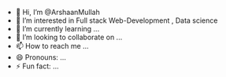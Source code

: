 - 👋 Hi, I’m @ArshaanMullah
- 👀 I’m interested in Full stack Web-Development , Data science 
- 🌱 I’m currently learning ...
- 💞️ I’m looking to collaborate on ...
- 📫 How to reach me ...
- 😄 Pronouns: ...
- ⚡ Fun fact: ...

<!---
ArshaanMullah/ArshaanMullah is a ✨ special ✨ repository because its `README.md` (this file) appears on your GitHub profile.
You can click the Preview link to take a look at your changes.
--->
